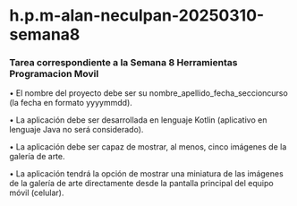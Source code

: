 # h.p.m-alan-neculpan-20250310-semana8
### Tarea correspondiente a la Semana 8 Herramientas Programacion Movil

• El nombre del proyecto debe ser su nombre_apellido_fecha_seccioncurso (la fecha en formato yyyymmdd). 

• La aplicación debe ser desarrollada en lenguaje Kotlin (aplicativo en lenguaje Java no será considerado). 

• La aplicación debe ser capaz de mostrar, al menos, cinco imágenes de la galería de arte. 

• La aplicación tendrá la opción de mostrar una miniatura de las imágenes de la galería de arte directamente desde la pantalla principal del equipo móvil (celular).
